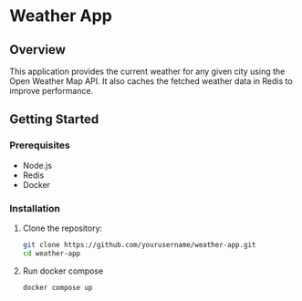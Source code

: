 # Weather App

## Overview

This application provides the current weather for any given city using the Open Weather Map API. It also caches the fetched weather data in Redis to improve performance.

## Getting Started

### Prerequisites

- Node.js
- Redis
- Docker

### Installation

1. Clone the repository:
   ```sh
   git clone https://github.com/yourusername/weather-app.git
   cd weather-app
   ```

2. Run docker compose
   ```sh
   docker compose up
   ```
